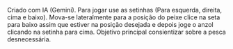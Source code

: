 Criado com IA (Gemini).
Para jogar use as setinhas (Para esquerda, direita, cima e baixo).
Mova-se lateralmente para a posição do peixe clice na seta para baixo assim que estiver na posição desejada e depois joge o anzol clicando na setinha para cima.
Objetivo principal consientizar sobre a pesca desnecessária.
